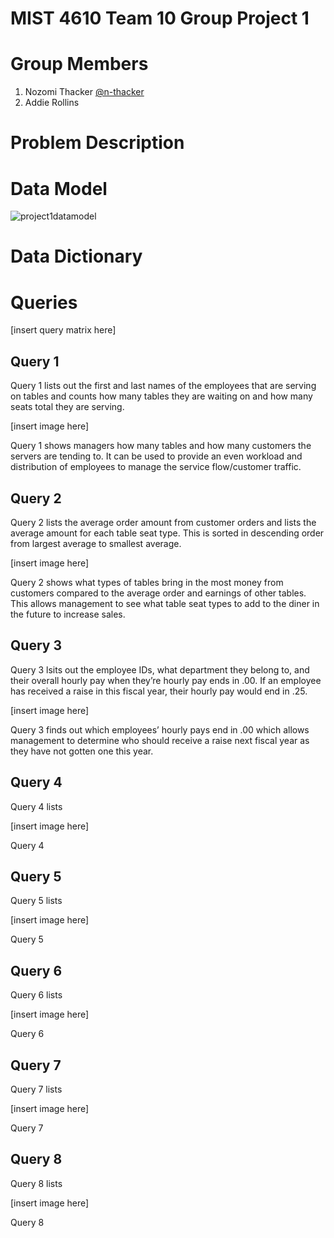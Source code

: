 # MIST 4610 Team 10 Group Project 1 

# Group Members
1. Nozomi Thacker [@n-thacker](https://github.com/n-thacker) 
2. Addie Rollins

# Problem Description


# Data Model
![project1datamodel](https://github.com/user-attachments/assets/49685ea9-25be-4559-b2ed-0f03d6f6f004)

# Data Dictionary

# Queries
[insert query matrix here] 

## Query 1
Query 1 lists out the first and last names of the employees that are serving on tables and counts how many tables they are waiting on and how many seats total they are serving.

[insert image here]

Query 1 shows managers how many tables and how many customers the servers are tending to. It can be used to provide an even workload and distribution of employees to manage the service flow/customer traffic.

## Query 2
Query 2 lists the average order amount from customer orders and lists the average amount for each table seat type. This is sorted in descending order from largest average to smallest average.

[insert image here] 

Query 2 shows what types of tables bring in the most money from customers compared to the average order and earnings of other tables. This allows management to see what table seat types to add to the diner in the future to increase sales.

## Query 3
Query 3 lsits out the employee IDs, what department they belong to, and their overall hourly pay when they’re hourly pay ends in .00. If an employee has received a raise in this fiscal year, their hourly pay would end in .25.

[insert image here]

Query 3 finds out which employees’ hourly pays end in .00 which allows management to determine who should receive a raise next fiscal year as they have not gotten one this year. 

## Query 4
Query 4 lists 

[insert image here]

Query 4

## Query 5
Query 5 lists 

[insert image here]

Query 5

## Query 6
Query 6 lists 

[insert image here]

Query 6

## Query 7
Query 7 lists 

[insert image here]

Query 7

## Query 8
Query 8 lists 

[insert image here]

Query 8








